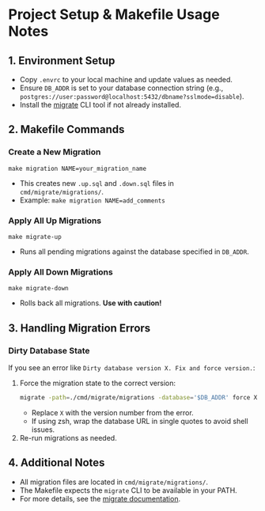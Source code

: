 # Project Setup & Makefile Usage Notes

## 1. Environment Setup

- Copy `.envrc` to your local machine and update values as needed.
- Ensure `DB_ADDR` is set to your database connection string (e.g., `postgres://user:password@localhost:5432/dbname?sslmode=disable`).
- Install the [migrate](https://github.com/golang-migrate/migrate) CLI tool if not already installed.

## 2. Makefile Commands

### Create a New Migration
```
make migration NAME=your_migration_name
```
- This creates new `.up.sql` and `.down.sql` files in `cmd/migrate/migrations/`.
- Example: `make migration NAME=add_comments`

### Apply All Up Migrations
```
make migrate-up
```
- Runs all pending migrations against the database specified in `DB_ADDR`.

### Apply All Down Migrations
```
make migrate-down
```
- Rolls back all migrations. **Use with caution!**

## 3. Handling Migration Errors

### Dirty Database State
If you see an error like `Dirty database version X. Fix and force version.`:
1. Force the migration state to the correct version:
   ```sh
   migrate -path=./cmd/migrate/migrations -database='$DB_ADDR' force X
   ```
   - Replace `X` with the version number from the error.
   - If using zsh, wrap the database URL in single quotes to avoid shell issues.
2. Re-run migrations as needed.

## 4. Additional Notes
- All migration files are located in `cmd/migrate/migrations/`.
- The Makefile expects the `migrate` CLI to be available in your PATH.
- For more details, see the [migrate documentation](https://github.com/golang-migrate/migrate/tree/master/cmd/migrate). 